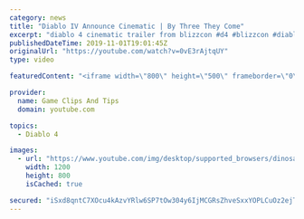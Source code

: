 ```yaml
---
category: news
title: "Diablo IV Announce Cinematic | By Three They Come"
excerpt: "diablo 4 cinematic trailer from blizzcon #d4 #blizzcon #diablo."
publishedDateTime: 2019-11-01T19:01:45Z
originalUrl: "https://youtube.com/watch?v=0vE3rAjtqUY"
type: video

featuredContent: "<iframe width=\"800\" height=\"500\" frameborder=\"0\" src=\"https://www.youtube.com/embed/0vE3rAjtqUY\" allow=\"accelerometer; autoplay; encrypted-media; gyroscope; picture-in-picture\" allowfullscreen></iframe>"

provider:
  name: Game Clips And Tips
  domain: youtube.com

topics:
  - Diablo 4

images:
  - url: "https://www.youtube.com/img/desktop/supported_browsers/dinosaur.png"
    width: 1200
    height: 800
    isCached: true

secured: "iSxd8qntC7XOcu4kAzvYRlw6SP7tOw304y6IjMCGRsZhveSxxYOPLCuOz2ejTBYAje5kIeBcyIa6twL++htbnc1cfW8n1Mx/HO5abK21qdDyMy2XzJ+vFTIFDyWmk1O7oLBEtNWjYDqx/z2cIWbdns7Z5AV+vrcjGsH+E6MQQuwlHLS3yxqtGRZvOoFWCXag1i11WnzzHy5fJCYVuGvhxH86vZrcmxT+e9yXKiCOm/D0JpAqiXDS+IGyRq65gwnvZ5a6laS+GWQGlkblnBMMl1ixNyGuY+2VP3dEIVH4zHJfkrMTZdQaGsD/FMmX/M/6pkFiqDdLkLfCepTUp4Qnpfr1JzTnl1Thip7nOc1esyMlKY3Du5SeyAXfA4ZakT08C0oZqPZR90bv6giwLYekWw==;ZYEb6UW3XqmT9h6198zeTA=="
---
```


